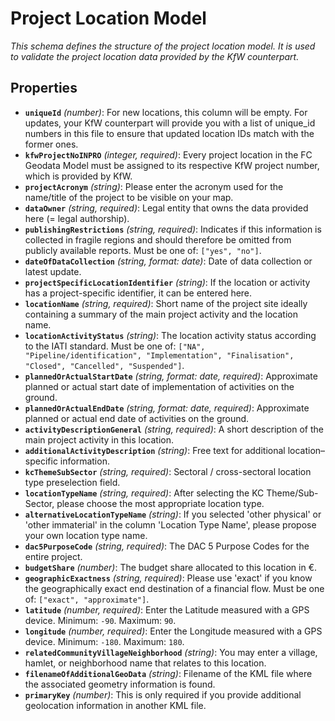 # Project Location Model

*This schema defines the structure of the project location model. It is used to validate the project location data provided by the KfW counterpart.*

## Properties

- **`uniqueId`** *(number)*: For new locations, this column will be empty. For updates, your KfW counterpart will provide you with a list of unique_id numbers in this file to ensure that updated location IDs match with the former ones.
- **`kfwProjectNoINPRO`** *(integer, required)*: Every project location in the FC Geodata Model must be assigned to its respective KfW project number, which is provided by KfW.
- **`projectAcronym`** *(string)*: Please enter the acronym used for the name/title of the project to be visible on your map.
- **`dataOwner`** *(string, required)*: Legal entity that owns the data provided here (= legal authorship).
- **`publishingRestrictions`** *(string, required)*: Indicates if this information is collected in fragile regions and should therefore be omitted from publicly available reports. Must be one of: `["yes", "no"]`.
- **`dateOfDataCollection`** *(string, format: date)*: Date of data collection or latest update.
- **`projectSpecificLocationIdentifier`** *(string)*: If the location or activity has a project-specific identifier, it can be entered here.
- **`locationName`** *(string, required)*: Short name of the project site ideally containing a summary of the main project activity and the location name.
- **`locationActivityStatus`** *(string)*: The location activity status according to the IATI standard. Must be one of: `["NA", "Pipeline/identification", "Implementation", "Finalisation", "Closed", "Cancelled", "Suspended"]`.
- **`plannedOrActualStartDate`** *(string, format: date, required)*: Approximate planned or actual start date of implementation of activities on the ground.
- **`plannedOrActualEndDate`** *(string, format: date, required)*: Approximate planned or actual end date of activities on the ground.
- **`activityDescriptionGeneral`** *(string, required)*: A short description of the main project activity in this location.
- **`additionalActivityDescription`** *(string)*: Free text for additional location–specific information.
- **`kcThemeSubSector`** *(string, required)*: Sectoral / cross-sectoral location type preselection field.
- **`locationTypeName`** *(string, required)*: After selecting the KC Theme/Sub-Sector, please choose the most appropriate location type.
- **`alternativeLocationTypeName`** *(string)*: If you selected 'other physical' or 'other immaterial' in the column 'Location Type Name', please propose your own location type name.
- **`dac5PurposeCode`** *(string, required)*: The DAC 5 Purpose Codes for the entire project.
- **`budgetShare`** *(number)*: The budget share allocated to this location in €.
- **`geographicExactness`** *(string, required)*: Please use 'exact' if you know the geographically exact end destination of a financial flow. Must be one of: `["exact", "approximate"]`.
- **`latitude`** *(number, required)*: Enter the Latitude measured with a GPS device. Minimum: `-90`. Maximum: `90`.
- **`longitude`** *(number, required)*: Enter the Longitude measured with a GPS device. Minimum: `-180`. Maximum: `180`.
- **`relatedCommunityVillageNeighborhood`** *(string)*: You may enter a village, hamlet, or neighborhood name that relates to this location.
- **`filenameOfAdditionalGeoData`** *(string)*: Filename of the KML file where the associated geometry information is found.
- **`primaryKey`** *(number)*: This is only required if you provide additional geolocation information in another KML file.
